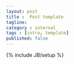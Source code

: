 ```yaml
---
layout: post
title :  Post template
tagline:
category : internal
tags : [intro, template]
published: false
---
```

{% include JB/setup %}

